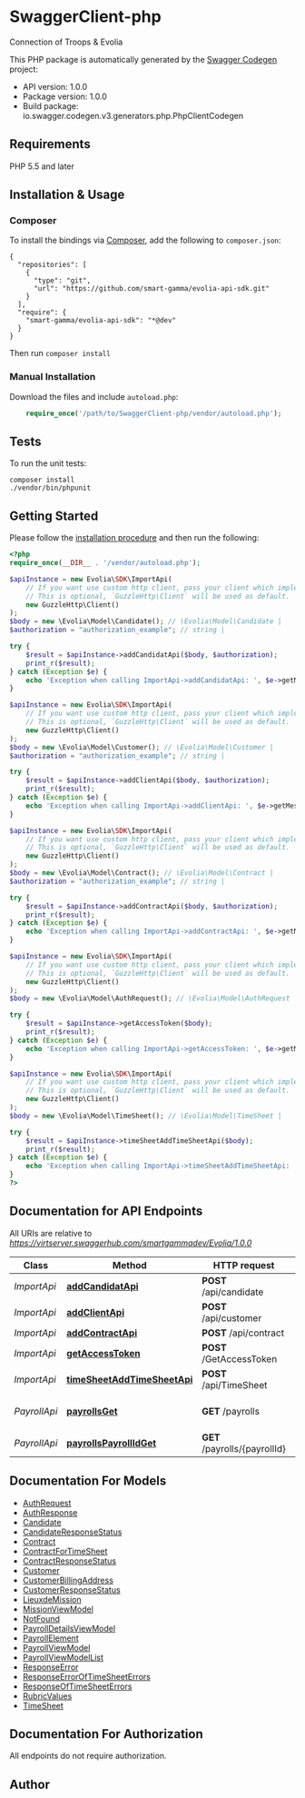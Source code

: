 # SwaggerClient-php
Connection of Troops & Evolia

This PHP package is automatically generated by the [Swagger Codegen](https://github.com/swagger-api/swagger-codegen) project:

- API version: 1.0.0
- Package version: 1.0.0
- Build package: io.swagger.codegen.v3.generators.php.PhpClientCodegen

## Requirements

PHP 5.5 and later

## Installation & Usage
### Composer

To install the bindings via [Composer](http://getcomposer.org/), add the following to `composer.json`:

```
{
  "repositories": [
    {
      "type": "git",
      "url": "https://github.com/smart-gamma/evolia-api-sdk.git"
    }
  ],
  "require": {
    "smart-gamma/evolia-api-sdk": "*@dev"
  }
}
```

Then run `composer install`

### Manual Installation

Download the files and include `autoload.php`:

```php
    require_once('/path/to/SwaggerClient-php/vendor/autoload.php');
```

## Tests

To run the unit tests:

```
composer install
./vendor/bin/phpunit
```

## Getting Started

Please follow the [installation procedure](#installation--usage) and then run the following:

```php
<?php
require_once(__DIR__ . '/vendor/autoload.php');

$apiInstance = new Evolia\SDK\ImportApi(
    // If you want use custom http client, pass your client which implements `GuzzleHttp\ClientInterface`.
    // This is optional, `GuzzleHttp\Client` will be used as default.
    new GuzzleHttp\Client()
);
$body = new \Evolia\Model\Candidate(); // \Evolia\Model\Candidate | 
$authorization = "authorization_example"; // string | 

try {
    $result = $apiInstance->addCandidatApi($body, $authorization);
    print_r($result);
} catch (Exception $e) {
    echo 'Exception when calling ImportApi->addCandidatApi: ', $e->getMessage(), PHP_EOL;
}

$apiInstance = new Evolia\SDK\ImportApi(
    // If you want use custom http client, pass your client which implements `GuzzleHttp\ClientInterface`.
    // This is optional, `GuzzleHttp\Client` will be used as default.
    new GuzzleHttp\Client()
);
$body = new \Evolia\Model\Customer(); // \Evolia\Model\Customer | 
$authorization = "authorization_example"; // string | 

try {
    $result = $apiInstance->addClientApi($body, $authorization);
    print_r($result);
} catch (Exception $e) {
    echo 'Exception when calling ImportApi->addClientApi: ', $e->getMessage(), PHP_EOL;
}

$apiInstance = new Evolia\SDK\ImportApi(
    // If you want use custom http client, pass your client which implements `GuzzleHttp\ClientInterface`.
    // This is optional, `GuzzleHttp\Client` will be used as default.
    new GuzzleHttp\Client()
);
$body = new \Evolia\Model\Contract(); // \Evolia\Model\Contract | 
$authorization = "authorization_example"; // string | 

try {
    $result = $apiInstance->addContractApi($body, $authorization);
    print_r($result);
} catch (Exception $e) {
    echo 'Exception when calling ImportApi->addContractApi: ', $e->getMessage(), PHP_EOL;
}

$apiInstance = new Evolia\SDK\ImportApi(
    // If you want use custom http client, pass your client which implements `GuzzleHttp\ClientInterface`.
    // This is optional, `GuzzleHttp\Client` will be used as default.
    new GuzzleHttp\Client()
);
$body = new \Evolia\Model\AuthRequest(); // \Evolia\Model\AuthRequest | 

try {
    $result = $apiInstance->getAccessToken($body);
    print_r($result);
} catch (Exception $e) {
    echo 'Exception when calling ImportApi->getAccessToken: ', $e->getMessage(), PHP_EOL;
}

$apiInstance = new Evolia\SDK\ImportApi(
    // If you want use custom http client, pass your client which implements `GuzzleHttp\ClientInterface`.
    // This is optional, `GuzzleHttp\Client` will be used as default.
    new GuzzleHttp\Client()
);
$body = new \Evolia\Model\TimeSheet(); // \Evolia\Model\TimeSheet | 

try {
    $result = $apiInstance->timeSheetAddTimeSheetApi($body);
    print_r($result);
} catch (Exception $e) {
    echo 'Exception when calling ImportApi->timeSheetAddTimeSheetApi: ', $e->getMessage(), PHP_EOL;
}
?>
```

## Documentation for API Endpoints

All URIs are relative to *https://virtserver.swaggerhub.com/smartgammadev/Evolia/1.0.0*

Class | Method | HTTP request | Description
------------ | ------------- | ------------- | -------------
*ImportApi* | [**addCandidatApi**](docs/Api/ImportApi.md#addcandidatapi) | **POST** /api/candidate | 
*ImportApi* | [**addClientApi**](docs/Api/ImportApi.md#addclientapi) | **POST** /api/customer | 
*ImportApi* | [**addContractApi**](docs/Api/ImportApi.md#addcontractapi) | **POST** /api/contract | 
*ImportApi* | [**getAccessToken**](docs/Api/ImportApi.md#getaccesstoken) | **POST** /GetAccessToken | 
*ImportApi* | [**timeSheetAddTimeSheetApi**](docs/Api/ImportApi.md#timesheetaddtimesheetapi) | **POST** /api/TimeSheet | 
*PayrollApi* | [**payrollsGet**](docs/Api/PayrollApi.md#payrollsget) | **GET** /payrolls | Get Payrolls by date range
*PayrollApi* | [**payrollsPayrollIdGet**](docs/Api/PayrollApi.md#payrollspayrollidget) | **GET** /payrolls/{payrollId} | Get Payroll by it&#x27;s id

## Documentation For Models

 - [AuthRequest](docs/Model/AuthRequest.md)
 - [AuthResponse](docs/Model/AuthResponse.md)
 - [Candidate](docs/Model/Candidate.md)
 - [CandidateResponseStatus](docs/Model/CandidateResponseStatus.md)
 - [Contract](docs/Model/Contract.md)
 - [ContractForTimeSheet](docs/Model/ContractForTimeSheet.md)
 - [ContractResponseStatus](docs/Model/ContractResponseStatus.md)
 - [Customer](docs/Model/Customer.md)
 - [CustomerBillingAddress](docs/Model/CustomerBillingAddress.md)
 - [CustomerResponseStatus](docs/Model/CustomerResponseStatus.md)
 - [LieuxdeMission](docs/Model/LieuxdeMission.md)
 - [MissionViewModel](docs/Model/MissionViewModel.md)
 - [NotFound](docs/Model/NotFound.md)
 - [PayrollDetailsViewModel](docs/Model/PayrollDetailsViewModel.md)
 - [PayrollElement](docs/Model/PayrollElement.md)
 - [PayrollViewModel](docs/Model/PayrollViewModel.md)
 - [PayrollViewModelList](docs/Model/PayrollViewModelList.md)
 - [ResponseError](docs/Model/ResponseError.md)
 - [ResponseErrorOfTimeSheetErrors](docs/Model/ResponseErrorOfTimeSheetErrors.md)
 - [ResponseOfTimeSheetErrors](docs/Model/ResponseOfTimeSheetErrors.md)
 - [RubricValues](docs/Model/RubricValues.md)
 - [TimeSheet](docs/Model/TimeSheet.md)

## Documentation For Authorization

 All endpoints do not require authorization.


## Author



